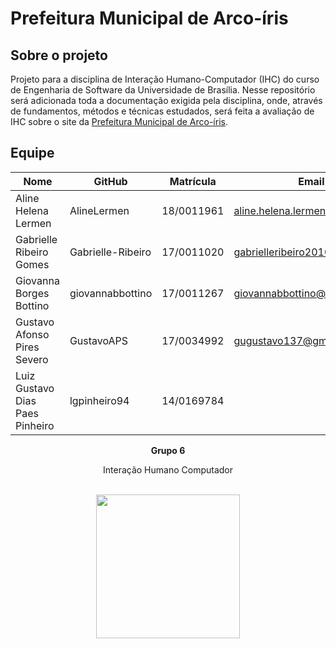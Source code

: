 # Prefeitura Municipal de Arco-íris

## Sobre o projeto
Projeto para a disciplina de Interação Humano-Computador (IHC) do curso de Engenharia de Software da Universidade de Brasília.
Nesse repositório será adicionada toda a documentação exigida pela disciplina, onde, através de fundamentos, métodos e técnicas estudados, será feita a avaliação de IHC sobre o site da [Prefeitura Municipal de Arco-íris](http://www.arcoiris.sp.gov.br/).

## Equipe

| Nome             |   GitHub     | Matrícula | Email |
|------------------|--------------|------------|------------|
| Aline Helena Lermen             | AlineLermen       | 18/0011961 | aline.helena.lermen@gmail.com |
| Gabrielle Ribeiro Gomes         | Gabrielle-Ribeiro | 17/0011020 | gabrielleribeiro2010@gmail.com |
| Giovanna Borges Bottino         | giovannabbottino  | 17/0011267 | giovannabbottino@gmail.com |
| Gustavo Afonso Pires Severo     | GustavoAPS        | 17/0034992 | gugustavo137@gmail.com |
| Luiz Gustavo Dias Paes Pinheiro | lgpinheiro94      | 14/0169784 |


<p align="center"><b>Grupo 6</b></p>
<p align="center">Interação Humano Computador<br /><br />
<p align="center"><a href="https://fga.unb.br" target="_blank"><img width="230"src="https://4.bp.blogspot.com/-0aa6fAFnSnA/VzICtBQgciI/AAAAAAAARn4/SxVsQPFNeE0fxkCPVgMWbhd5qIEAYCMbwCLcB/s1600/unb-gama.png"></a></p>
</p>

